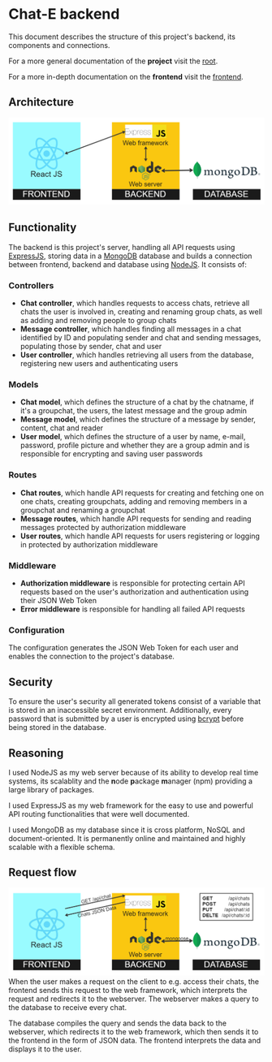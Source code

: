 # Chat-E backend

This document describes the structure of this project's backend, its components and connections.

For a more general documentation of the **project** visit the [root](https://github.com/PaulBueckhard/Chat-E).

For a more in-depth documentation on the **frontend** visit the [frontend](https://github.com/PaulBueckhard/Chat-E/tree/master/frontend).

## Architecture

![architecure](../diagrams/architecture.png)

## Functionality

The backend is this project's server, handling all API requests using [ExpressJS](https://expressjs.com), storing data in a [MongoDB](https://www.mongodb.com) database and builds a connection between frontend, backend and database using [NodeJS](https://nodejs.org/en). It consists of:

### Controllers

- **Chat controller**, which handles requests to access chats, retrieve all chats the user is involved in, creating and renaming group chats, as well as adding and removing people to group chats
- **Message controller**, which handles finding all messages in a chat identified by ID and populating sender and chat and sending messages, populating those by sender, chat and user
- **User controller**, which handles retrieving all users from the database, registering new users and authenticating users

### Models

- **Chat model**, which defines the structure of a chat by the chatname, if it's a groupchat, the users, the latest message and the group admin
- **Message model**, which defines the structure of a message by sender, content, chat and reader
- **User model**, which defines the structure of a user by name, e-mail, password, profile picture and whether they are a group admin and is responsible for encrypting and saving user passwords

### Routes

- **Chat routes**, which handle API requests for creating and fetching one on one chats, creating groupchats, adding and removing members in a groupchat and renaming a groupchat
- **Message routes**, which handle API requests for sending and reading messages protected by authorization middleware
- **User routes**, which handle API requests for users registering or logging in protected by authorization middleware

### Middleware

- **Authorization middleware** is responsible for protecting certain API requests based on the user's authorization and authentication using their JSON Web Token
- **Error middleware** is responsible for handling all failed API requests

### Configuration

The configuration generates the JSON Web Token for each user and enables the connection to the project's database.

## Security

To ensure the user's security all generated tokens consist of a variable that is stored in an inaccessible secret environment. Additionally, every password that is submitted by a user is encrypted using [bcrypt](https://www.npmjs.com/package/bcryptjs) before being stored in the database.

## Reasoning

I used NodeJS as my web server because of its ability to develop real time systems, its scalablity and the **n**ode **p**ackage **m**anager (npm) providing a large library of packages.

I used ExpressJS as my web framework for the easy to use and powerful API routing functionalities that were well documented.

I used MongoDB as my database since it is cross platform, NoSQL and document-oriented. It is permanently online and maintained and highly scalable with a flexible schema.

## Request flow

![request](../diagrams/request.png)
When the user makes a request on the client to e.g. access their chats, the frontend sends this request to the web framework, which interprets the request and redirects it to the webserver. The webserver makes a query to the database to receive every chat.

The database compiles the query and sends the data back to the webserver, which redirects it to the web framework, which then sends it to the frontend in the form of JSON data. The frontend interprets the data and displays it to the user.
